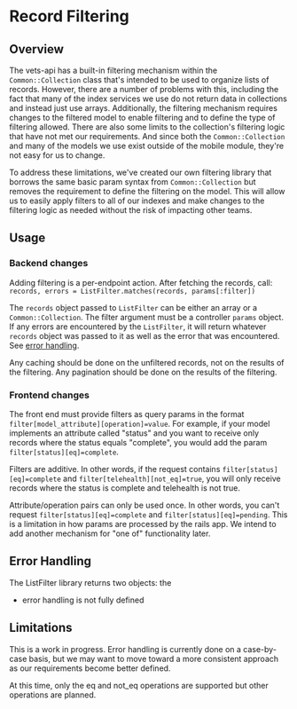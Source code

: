 # Record Filtering

## Overview

The vets-api has a built-in filtering mechanism within the `Common::Collection` class that's intended to be used to organize lists of records. However, there are a number of problems with this, including the fact that many of the index services we use do not return data in collections and instead just use arrays. Additionally, the filtering mechanism requires changes to the filtered model to enable filtering and to define the type of filtering allowed. There are also some limits to the collection's filtering logic that have not met our requirements. And since both the `Common::Collection` and many of the models we use exist outside of the mobile module, they're not easy for us to change.

To address these limitations, we've created our own filtering library that borrows the same basic param syntax from `Common::Collection` but removes the requirement to define the filtering on the model. This will allow us to easily apply filters to all of our indexes and make changes to the filtering logic as needed without the risk of impacting other teams.

## Usage

### Backend changes

Adding filtering is a per-endpoint action. After fetching the records, call:
`records, errors = ListFilter.matches(records, params[:filter])`

The `records` object passed to `ListFilter` can be either an array or a `Common::Collection`. The filter argument must be a controller `params` object. If any errors are encountered by the `ListFilter`, it will return whatever `records` object was passed to it as well as the error that was encountered. See [error handling](#error-handling).

Any caching should be done on the unfiltered records, not on the results of the filtering. Any pagination should be done on the results of the filtering.

### Frontend changes

The front end must provide filters as query params in the format `filter[model_attribute][operation]=value`. For example, if your model implements an attribute called "status" and you want to receive only records where the status equals "complete", you would add the param `filter[status][eq]=complete`.

Filters are additive. In other words, if the request contains `filter[status][eq]=complete` and `filter[telehealth][not_eq]=true`, you will only receive records where the status is complete and telehealth is not true.

Attribute/operation pairs can only be used once. In other words, you can't request `filter[status][eq]=complete` and `filter[status][eq]=pending`. This is a limitation in how params are processed by the rails app. We intend to add another mechanism for "one of" functionality later.

## Error Handling

The ListFilter library returns two objects: the 
- error handling is not fully defined

## Limitations

This is a work in progress. Error handling is currently done on a case-by-case basis, but we may want to move toward a more consistent approach as our requirements become better defined.

At this time, only the eq and not_eq operations are supported but other operations are planned.
